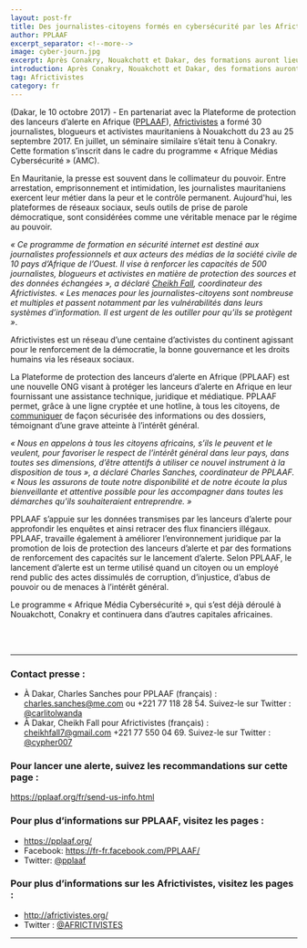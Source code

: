 ```yaml
---
layout: post-fr
title: Des journalistes-citoyens formés en cybersécurité par les Africtivistes et PPLAAF
author: PPLAAF
excerpt_separator: <!--more-->
image: cyber-journ.jpg
excerpt: Après Conakry, Nouakchott et Dakar, des formations auront lieu dans d’autres capitales africaines
introduction: Après Conakry, Nouakchott et Dakar, des formations auront lieu dans d’autres capitales africaines
tag: Africtivistes
category: fr
---
```

<!-- <img class="img-responsive img-post center-block" src="/assets/img/posts/cyber-journ.jpg"> -->

(Dakar, le 10 octobre 2017) - En partenariat avec la Plateforme de protection des lanceurs d’alerte en Afrique ([PPLAAF](https://pplaaf.org/fr/)), [Africtivistes](http://www.africtivistes.org/) a formé 30 journalistes, blogueurs et activistes mauritaniens à Nouakchott du 23 au 25 septembre 2017. En juillet, un séminaire similaire s’était tenu à Conakry. Cette formation s’inscrit dans le cadre du programme « Afrique Médias Cybersécurité » (AMC). 

En Mauritanie, la presse est souvent dans le collimateur du pouvoir. Entre arrestation, emprisonnement et intimidation, les journalistes mauritaniens exercent leur métier dans la peur et le contrôle permanent. Aujourd'hui, les plateformes de réseaux sociaux, seuls outils de prise de parole démocratique, sont considérées comme une véritable menace par le régime au pouvoir.

_« Ce programme de formation en sécurité internet est destiné aux journalistes professionnels et aux acteurs des médias de la société civile de 10 pays d’Afrique de l’Ouest. Il vise à renforcer les capacités de 500 journalistes, blogueurs et activistes en matière de protection des sources et des données échangées », a déclaré [Cheikh Fall](https://twitter.com/cypher007?lang=fr), coordinateur des Africtivistes. « Les menaces pour les journalistes-citoyens sont nombreuse et multiples et passent notamment par les vulnérabilités dans leurs systèmes d’information. Il est urgent de les outiller pour qu’ils se protègent »_.

Africtivistes est un réseau d’une centaine d’activistes du continent agissant pour le renforcement de la démocratie, la bonne gouvernance et les droits humains via les réseaux sociaux.

La Plateforme de protection des lanceurs d’alerte en Afrique (PPLAAF) est une nouvelle ONG visant à protéger les lanceurs d’alerte en Afrique en leur fournissant une assistance technique, juridique et médiatique. PPLAAF permet, grâce à une ligne cryptée et une hotline, à tous les citoyens, de [communiquer](https://pplaaf.org/fr/send-us-info.html) de façon sécurisée des informations ou des dossiers, témoignant d’une grave atteinte à l’intérêt général. 

_« Nous en appelons à tous les citoyens africains, s’ils le peuvent et le veulent, pour favoriser le respect de l’intérêt général dans leur pays, dans toutes ses dimensions, d’être attentifs à utiliser ce nouvel instrument à la disposition de tous », a déclaré Charles Sanches, coordinateur de PPLAAF. « Nous les assurons de toute notre disponibilité et de notre écoute la plus bienveillante et attentive possible pour les accompagner dans toutes les démarches qu’ils souhaiteraient entreprendre. »_

PPLAAF s’appuie sur les données transmises par les lanceurs d’alerte pour approfondir les enquêtes et ainsi retracer des flux financiers illégaux. PPLAAF, travaille également à améliorer l’environnement juridique par la promotion de lois de protection des lanceurs d’alerte et par des formations de renforcement des capacités sur le lancement d’alerte. Selon PPLAAF, le lancement d’alerte est un terme utilisé quand un citoyen ou un employé rend public des actes dissimulés de corruption, d’injustice, d’abus de pouvoir ou de menaces à l’intérêt général.

Le programme « Afrique Média Cybersécurité », qui s’est déjà déroulé à Nouakchott, Conakry et continuera dans d’autres capitales africaines.


<br>
<br>

------

### Contact presse : 
- À Dakar, Charles Sanches pour PPLAAF (français) : [charles.sanches@me.com](mailto:charles.sanches@me.com) ou +221 77 118 28 54. Suivez-le sur Twitter : [@carlitolwanda](https://twitter.com/carlitolwanda?lang=fr)
- À Dakar, Cheikh Fall pour Africtivistes (français) : [cheikhfall7@gmail.com](mailto:cheikhfall7@gmail.com) +221 77 550 04 69. Suivez-le sur Twitter : [@cypher007](https://twitter.com/cypher007?lang=fr)

### Pour lancer une alerte, suivez les recommandations sur cette page :
<https://pplaaf.org/fr/send-us-info.html>

### Pour plus d’informations sur PPLAAF, visitez les pages :
- <https://pplaaf.org/>
- Facebook: <https://fr-fr.facebook.com/PPLAAF/>
- Twitter: [@pplaaf](https://twitter.com/pplaaf)

### Pour plus d’informations sur les Africtivistes, visitez les pages :
- <http://africtivistes.org/>
- Twitter : [@AFRICTIVISTES](https://twitter.com/AFRICTIVISTES?lang=fr)


--------------
